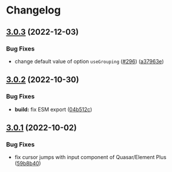 # Changelog

## [3.0.3](https://github.com/dm4t2/vue-currency-input/compare/3.0.2...3.0.3) (2022-12-03)


### Bug Fixes

* change default value of option `useGrouping` ([#296](https://github.com/dm4t2/vue-currency-input/issues/296)) ([a37963e](https://github.com/dm4t2/vue-currency-input/commit/a37963ec4dcf42b528bf2e4aec628745f4513bb7))

## [3.0.2](https://github.com/dm4t2/vue-currency-input/compare/3.0.1...3.0.2) (2022-10-30)


### Bug Fixes

* **build:** fix ESM export ([04b512c](https://github.com/dm4t2/vue-currency-input/commit/04b512c23c525704297125c99a1aa94cb553a8b1))

## [3.0.1](https://github.com/dm4t2/vue-currency-input/compare/3.0.0...3.0.1) (2022-10-02)


### Bug Fixes

* fix cursor jumps with input component of Quasar/Element Plus ([59b8b40](https://github.com/dm4t2/vue-currency-input/commit/59b8b405211c0fa0f337b118ab8d46001f030da6))
